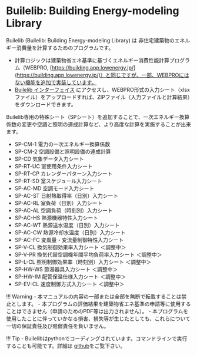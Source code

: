 # Builelib: Building Energy-modeling Library

Builelib (Builelib: Building Energy-modeling Library) は 非住宅建築物のエネルギー消費量を計算するためのプログラムです。

- 計算ロジックは建築物省エネ基準に基づくエネルギー消費性能計算プログラム（WEBPRO, [https://building.app.lowenergy.jp/](https://building.app.lowenergy.jp/)）と同じですが、一部、WEBPROにはない機能を追加で実装しています。
- [Builelib インターフェイス](https://builelib.net/) にアクセスし、WEBPRO形式の入力シート（xlsxファイル）をアップロードすれば、ZIPファイル（入力ファイルと計算結果）をダウンロードできます。

Builelib専用の特殊シート（SPシート）を追加することで、一次エネルギー換算係数の変更や空調と照明の連成計算など、より高度な計算を実施することが出来ます。

- SP-CM-1	電力の一次エネルギー換算係数
- SP-CM-2	空調設備と照明設備の連成計算
- SP-CD	気象データ入力シート
- SP-RT-UC	室使用条件入力シート
- SP-RT-CP	カレンダーパターン入力シート
- SP-RT-SD	室スケジュール入力シート
- SP-AC-MD	空調モード入力シート
- SP-AC-ST	日射熱取得率（日別）入力シート
- SP-AC-RL	室負荷（日別）入力シート
- SP-AC-AL	空調負荷（時刻別）入力シート
- SP-AC-HS	熱源機器特性入力シート
- SP-AC-WT	熱源送水温度（日別）入力シート
- SP-AC-CW	熱源冷却水温度（日別）入力シート
- SP-AC-FC	変風量・変流量制御特性入力シート
- SP-V-CL	換気制御効果率入力シート ＜調整中＞
- SP-V-PR	換気代替空調機年間平均負荷率入力シート ＜調整中＞
- SP-L-CL	照明制御効果率（時刻別）入力シート ＜調整中＞
- SP-HW-WS	節湯器具入力シート ＜調整中＞
- SP-HW-IM	配管保温仕様入力シート ＜調整中＞
- SP-EV-CL	速度制御方式入力シート ＜調整中＞
 

!!! Warning
    - 本マニュアルの内容の一部または全部を無断で転載することは禁止とします。
    - 本プログラムの評価結果を建築物省エネ基準の申請等に使用することはできません（申請のためのPDF等は出力されません）。
    - 本プログラムを使用したことに伴っていかなる損害、損失等が生じたとしても、これらについて一切の保証責任及び賠償責任を負いません。

!!! Tip
    - Builelibはpythonでコーディングされています。コマンドラインで実行することも可能です。詳細は [github](https://github.com/MasatoMiyata/builelib)をご覧下さい。